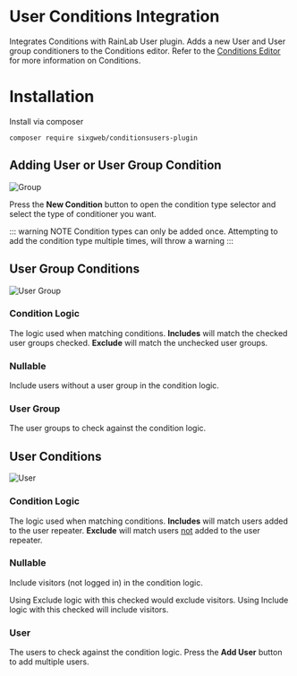 # User Conditions Integration

Integrates Conditions with RainLab User plugin. Adds a new User and User group conditioners to the Conditions editor.  Refer to the [Conditions Editor](https://sixgweb.github.io/oc-plugin-documentation/conditions/usage/editor.html) for more information on Conditions.

# Installation
Install via composer
```
composer require sixgweb/conditionsusers-plugin
```

## Adding User or User Group Condition

![Group](https://sixgweb.github.io/oc-plugin-documentation/conditionsusers/images/group.jpg)

Press the **New Condition** button to open the condition type selector and select the type of conditioner you want.

::: warning NOTE
Condition types can only be added once.  Attempting to add the condition type multiple times, will throw a warning
:::

## User Group Conditions

![User Group](https://sixgweb.github.io/oc-plugin-documentation/conditionsusers/images/user-group.jpg)

### Condition Logic
The logic used when matching conditions.  **Includes** will match the checked user groups checked.  **Exclude** will match the unchecked user groups.

### Nullable
Include users without a user group in the condition logic.

### User Group
The user groups to check against the condition logic.

## User Conditions

![User](https://sixgweb.github.io/oc-plugin-documentation/conditionsusers/images/user.jpg)

### Condition Logic
The logic used when matching conditions.  **Includes** will match users added to the user repeater.  **Exclude** will match users <ins>not</ins> added to the user repeater.

### Nullable
Include visitors (not logged in) in the condition logic.

Using Exclude logic with this checked would exclude visitors.  Using Include logic with this checked will include visitors.

### User
The users to check against the condition logic.  Press the **Add User** button to add multiple users.
